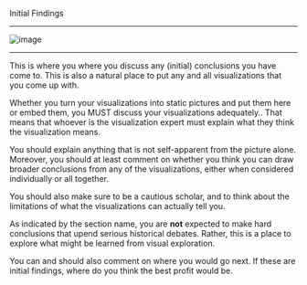  Initial Findings

---
![image](https://postimg.cc/image/or9dkjftz/)

---


This is where you where you discuss any (initial) conclusions you have come to. This is also a natural place to put any and all visualizations that you come up with.

Whether you turn your visualizations into static pictures and put them here or embed them, you MUST discuss your visualizations adequately.. That means that whoever is the visualization expert must explain what they think the visualization means.

You should explain anything that is not self-apparent from the picture alone. Moreover, you should at least comment on whether you think you can draw broader conclusions from any of the visualizations, either when considered individually or all together.

You should also make sure to be a cautious scholar, and to think about the limitations of what the visualizations can actually tell you.

As indicated by the section name, you are **not** expected to make hard conclusions that upend serious historical debates. Rather, this is a place to explore what might be learned from visual exploration.

You can and should also comment on where you would go next. If these are initial findings, where do you think the best profit would be.
